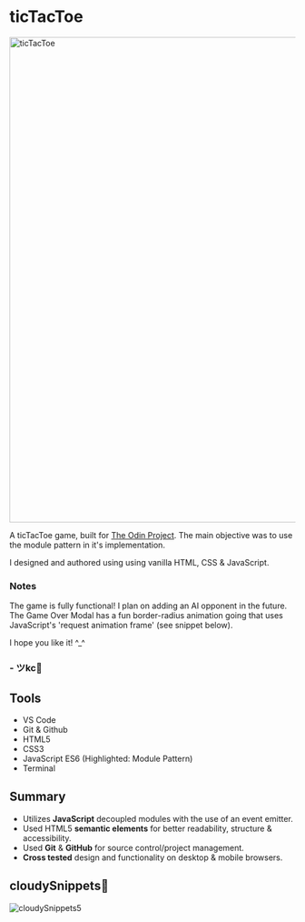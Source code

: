 # ticTacToe
<img width="854" alt="ticTacToe" src="https://github.com/JohnKeysCloud/ticTacToe/assets/90482169/3be3ed2b-1797-4479-8b48-e49e8ee6b8a6">

A ticTacToe game, built for <a href="https://www.theodinproject.com/lessons/node-path-javascript-tic-tac-toe" target="_blank">The Odin Project</a>. The main objective was to use the module pattern in it's implementation.

I designed and authored using using vanilla HTML, CSS & JavaScript.

### Notes
The game is fully functional! I plan on adding an AI opponent in the future.
The Game Over Modal has a fun border-radius animation going that uses JavaScript's 'request animation frame' (see snippet below).

I hope you like it! ^_^

### - ツkc💭

## Tools
* VS Code
* Git & Github
* HTML5
* CSS3 
* JavaScript ES6 (Highlighted: Module Pattern)
* Terminal

## Summary
* Utilizes **JavaScript** decoupled modules with the use of an event emitter.
* Used HTML5 **semantic elements** for better readability, structure & accessibility.
* Used **Git** & **GitHub** for source control/project management. 
* **Cross tested** design and functionality on desktop & mobile browsers.

## cloudySnippets💭
![cloudySnippets5](https://github.com/JohnKeysCloud/ticTacToe/assets/90482169/dd9e0cf2-c5b3-4fad-a92c-8531e58153ca)
